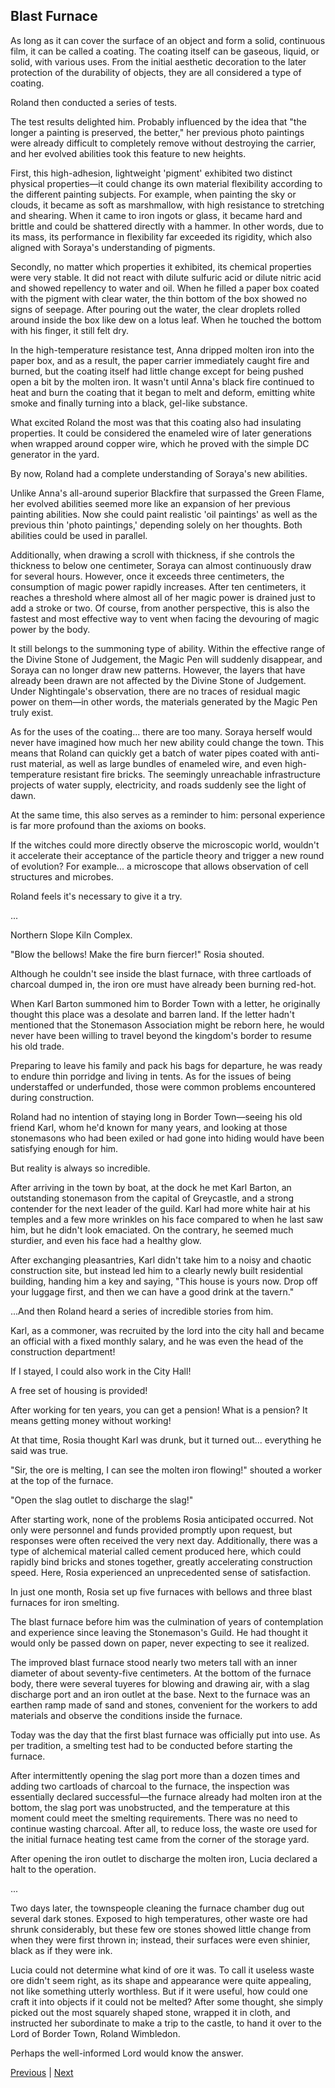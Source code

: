 ## Blast Furnace
As long as it can cover the surface of an object and form a solid, continuous film, it can be called a coating. The coating itself can be gaseous, liquid, or solid, with various uses. From the initial aesthetic decoration to the later protection of the durability of objects, they are all considered a type of coating.

Roland then conducted a series of tests.



The test results delighted him. Probably influenced by the idea that "the longer a painting is preserved, the better," her previous photo paintings were already difficult to completely remove without destroying the carrier, and her evolved abilities took this feature to new heights.



First, this high-adhesion, lightweight 'pigment' exhibited two distinct physical properties—it could change its own material flexibility according to the different painting subjects. For example, when painting the sky or clouds, it became as soft as marshmallow, with high resistance to stretching and shearing. When it came to iron ingots or glass, it became hard and brittle and could be shattered directly with a hammer. In other words, due to its mass, its performance in flexibility far exceeded its rigidity, which also aligned with Soraya's understanding of pigments.



Secondly, no matter which properties it exhibited, its chemical properties were very stable. It did not react with dilute sulfuric acid or dilute nitric acid and showed repellency to water and oil. When he filled a paper box coated with the pigment with clear water, the thin bottom of the box showed no signs of seepage. After pouring out the water, the clear droplets rolled around inside the box like dew on a lotus leaf. When he touched the bottom with his finger, it still felt dry.



In the high-temperature resistance test, Anna dripped molten iron into the paper box, and as a result, the paper carrier immediately caught fire and burned, but the coating itself had little change except for being pushed open a bit by the molten iron. It wasn't until Anna's black fire continued to heat and burn the coating that it began to melt and deform, emitting white smoke and finally turning into a black, gel-like substance.



What excited Roland the most was that this coating also had insulating properties. It could be considered the enameled wire of later generations when wrapped around copper wire, which he proved with the simple DC generator in the yard.



By now, Roland had a complete understanding of Soraya's new abilities.



Unlike Anna's all-around superior Blackfire that surpassed the Green Flame, her evolved abilities seemed more like an expansion of her previous painting abilities. Now she could paint realistic 'oil paintings' as well as the previous thin 'photo paintings,' depending solely on her thoughts. Both abilities could be used in parallel.



Additionally, when drawing a scroll with thickness, if she controls the thickness to below one centimeter, Soraya can almost continuously draw for several hours. However, once it exceeds three centimeters, the consumption of magic power rapidly increases. After ten centimeters, it reaches a threshold where almost all of her magic power is drained just to add a stroke or two. Of course, from another perspective, this is also the fastest and most effective way to vent when facing the devouring of magic power by the body.



It still belongs to the summoning type of ability. Within the effective range of the Divine Stone of Judgement, the Magic Pen will suddenly disappear, and Soraya can no longer draw new patterns. However, the layers that have already been drawn are not affected by the Divine Stone of Judgement. Under Nightingale's observation, there are no traces of residual magic power on them—in other words, the materials generated by the Magic Pen truly exist.



As for the uses of the coating... there are too many. Soraya herself would never have imagined how much her new ability could change the town. This means that Roland can quickly get a batch of water pipes coated with anti-rust material, as well as large bundles of enameled wire, and even high-temperature resistant fire bricks. The seemingly unreachable infrastructure projects of water supply, electricity, and roads suddenly see the light of dawn.



At the same time, this also serves as a reminder to him: personal experience is far more profound than the axioms on books.



If the witches could more directly observe the microscopic world, wouldn't it accelerate their acceptance of the particle theory and trigger a new round of evolution? For example... a microscope that allows observation of cell structures and microbes.



Roland feels it's necessary to give it a try.



...



Northern Slope Kiln Complex.



"Blow the bellows! Make the fire burn fiercer!" Rosia shouted.



Although he couldn't see inside the blast furnace, with three cartloads of charcoal dumped in, the iron ore must have already been burning red-hot.



When Karl Barton summoned him to Border Town with a letter, he originally thought this place was a desolate and barren land. If the letter hadn't mentioned that the Stonemason Association might be reborn here, he would never have been willing to travel beyond the kingdom's border to resume his old trade.



Preparing to leave his family and pack his bags for departure, he was ready to endure thin porridge and living in tents. As for the issues of being understaffed or underfunded, those were common problems encountered during construction.



Roland had no intention of staying long in Border Town—seeing his old friend Karl, whom he'd known for many years, and looking at those stonemasons who had been exiled or had gone into hiding would have been satisfying enough for him.



But reality is always so incredible.



After arriving in the town by boat, at the dock he met Karl Barton, an outstanding stonemason from the capital of Greycastle, and a strong contender for the next leader of the guild. Karl had more white hair at his temples and a few more wrinkles on his face compared to when he last saw him, but he didn't look emaciated. On the contrary, he seemed much sturdier, and even his face had a healthy glow.



After exchanging pleasantries, Karl didn't take him to a noisy and chaotic construction site, but instead led him to a clearly newly built residential building, handing him a key and saying, "This house is yours now. Drop off your luggage first, and then we can have a good drink at the tavern."



...And then Roland heard a series of incredible stories from him.

Karl, as a commoner, was recruited by the lord into the city hall and became an official with a fixed monthly salary, and he was even the head of the construction department!



If I stayed, I could also work in the City Hall!

A free set of housing is provided!

After working for ten years, you can get a pension! What is a pension? It means getting money without working!

At that time, Rosia thought Karl was drunk, but it turned out... everything he said was true.

"Sir, the ore is melting, I can see the molten iron flowing!" shouted a worker at the top of the furnace.

"Open the slag outlet to discharge the slag!"

After starting work, none of the problems Rosia anticipated occurred. Not only were personnel and funds provided promptly upon request, but responses were often received the very next day. Additionally, there was a type of alchemical material called cement produced here, which could rapidly bind bricks and stones together, greatly accelerating construction speed. Here, Rosia experienced an unprecedented sense of satisfaction.

In just one month, Rosia set up five furnaces with bellows and three blast furnaces for iron smelting.

The blast furnace before him was the culmination of years of contemplation and experience since leaving the Stonemason's Guild. He had thought it would only be passed down on paper, never expecting to see it realized.



The improved blast furnace stood nearly two meters tall with an inner diameter of about seventy-five centimeters. At the bottom of the furnace body, there were several tuyeres for blowing and drawing air, with a slag discharge port and an iron outlet at the base. Next to the furnace was an earthen ramp made of sand and stones, convenient for the workers to add materials and observe the conditions inside the furnace.



Today was the day that the first blast furnace was officially put into use. As per tradition, a smelting test had to be conducted before starting the furnace.



After intermittently opening the slag port more than a dozen times and adding two cartloads of charcoal to the furnace, the inspection was essentially declared successful—the furnace already had molten iron at the bottom, the slag port was unobstructed, and the temperature at this moment could meet the smelting requirements. There was no need to continue wasting charcoal. After all, to reduce loss, the waste ore used for the initial furnace heating test came from the corner of the storage yard.



After opening the iron outlet to discharge the molten iron, Lucia declared a halt to the operation.



...



Two days later, the townspeople cleaning the furnace chamber dug out several dark stones. Exposed to high temperatures, other waste ore had shrunk considerably, but these few ore stones showed little change from when they were first thrown in; instead, their surfaces were even shinier, black as if they were ink.



Lucia could not determine what kind of ore it was. To call it useless waste ore didn't seem right, as its shape and appearance were quite appealing, not like something utterly worthless. But if it were useful, how could one craft it into objects if it could not be melted? After some thought, she simply picked out the most squarely shaped stone, wrapped it in cloth, and instructed her subordinate to make a trip to the castle, to hand it over to the Lord of Border Town, Roland Wimbledon.



Perhaps the well-informed Lord would know the answer.





[Previous](CH0181.md) | [Next](CH0183.md)
